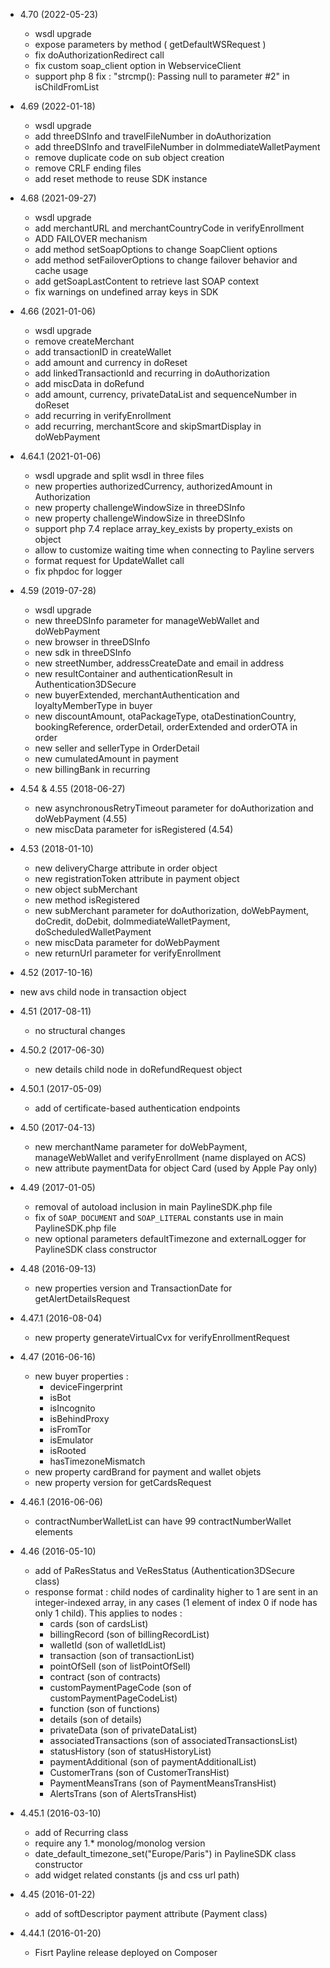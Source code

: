 * 4.70 (2022-05-23)
  * wsdl upgrade
  * expose parameters by method ( getDefaultWSRequest )
  * fix doAuthorizationRedirect call
  * fix custom soap_client option in WebserviceClient
  * support php 8 fix : "strcmp(): Passing null to parameter #2" in isChildFromList

* 4.69 (2022-01-18)
  * wsdl upgrade
  * add threeDSInfo and travelFileNumber in doAuthorization
  * add threeDSInfo and travelFileNumber in doImmediateWalletPayment
  * remove duplicate code on sub object creation
  * remove CRLF ending files
  * add reset methode to reuse SDK instance

* 4.68 (2021-09-27)
  * wsdl upgrade 
  * add merchantURL and merchantCountryCode in verifyEnrollment
  * ADD FAILOVER mechanism
  * add method setSoapOptions to change SoapClient options
  * add method setFailoverOptions to change failover behavior and cache usage
  * add getSoapLastContent to retrieve last SOAP context
  * fix warnings on undefined array keys in SDK

* 4.66 (2021-01-06)
  * wsdl upgrade
  * remove createMerchant
  * add transactionID in createWallet
  * add amount and currency in doReset
  * add linkedTransactionId and recurring in doAuthorization
  * add miscData in doRefund
  * add amount, currency, privateDataList and sequenceNumber in doReset
  * add recurring in verifyEnrollment
  * add recurring, merchantScore and skipSmartDisplay in doWebPayment
    
* 4.64.1 (2021-01-06)
  * wsdl upgrade and split wsdl in three files    
  * new properties authorizedCurrency, authorizedAmount in Authorization
  * new property challengeWindowSize in threeDSInfo
  * new property challengeWindowSize in threeDSInfo
  * support php 7.4 replace array_key_exists by property_exists on object
  * allow to customize waiting time when connecting to Payline servers
  * format request for UpdateWallet call
  * fix phpdoc for logger
    
* 4.59 (2019-07-28)
  * wsdl upgrade
  * new threeDSInfo parameter for manageWebWallet and doWebPayment
  * new browser in threeDSInfo
  * new sdk in threeDSInfo
  * new streetNumber, addressCreateDate and email in address
  * new resultContainer and authenticationResult in Authentication3DSecure
  * new buyerExtended, merchantAuthentication and loyaltyMemberType in buyer
  * new discountAmount, otaPackageType, otaDestinationCountry, bookingReference, orderDetail, orderExtended and orderOTA in order
  * new seller and sellerType in OrderDetail
  * new cumulatedAmount in payment
  * new billingBank in recurring

* 4.54 & 4.55 (2018-06-27)
  * new asynchronousRetryTimeout parameter for doAuthorization and doWebPayment (4.55)
  * new miscData parameter for isRegistered (4.54)
  
* 4.53 (2018-01-10)
  * new deliveryCharge attribute in order object
  * new registrationToken attribute in payment object
  * new object subMerchant
  * new method isRegistered
  * new subMerchant parameter for doAuthorization, doWebPayment, doCredit, doDebit, doImmediateWalletPayment, doScheduledWalletPayment
  * new miscData parameter for doWebPayment
  * new returnUrl parameter for verifyEnrollment
 
* 4.52 (2017-10-16)
* new avs child node in transaction object
  
* 4.51 (2017-08-11)
  * no structural changes
  
* 4.50.2 (2017-06-30)
  * new details child node in doRefundRequest object

* 4.50.1 (2017-05-09)
  * add of certificate-based authentication endpoints  

* 4.50 (2017-04-13)
  * new merchantName parameter for doWebPayment, manageWebWallet and verifyEnrollment (name displayed on ACS)
  * new attribute paymentData for object Card (used by Apple Pay only)

* 4.49 (2017-01-05)
  * removal of autoload inclusion in main PaylineSDK.php file
  * fix of `SOAP_DOCUMENT` and `SOAP_LITERAL` constants use in main PaylineSDK.php file
  * new optional parameters defaultTimezone and externalLogger for PaylineSDK class constructor

* 4.48 (2016-09-13)
  * new properties version and TransactionDate for getAlertDetailsRequest
    
* 4.47.1 (2016-08-04)
  * new property generateVirtualCvx for verifyEnrollmentRequest 
  
* 4.47 (2016-06-16)
  * new buyer properties :
      - deviceFingerprint
      - isBot
      - isIncognito
      - isBehindProxy
      - isFromTor
      - isEmulator
      - isRooted
      - hasTimezoneMismatch
  * new property cardBrand for payment and wallet objets
  * new property version for getCardsRequest

* 4.46.1 (2016-06-06)
  * contractNumberWalletList can have 99 contractNumberWallet elements

* 4.46 (2016-05-10)

  * add of PaResStatus and VeResStatus (Authentication3DSecure class)
  * response format : child nodes of cardinality higher to 1 are sent in an integer-indexed array, in any cases (1 element of index 0 if node has only 1 child).
  This applies to nodes :
    - cards (son of cardsList)
    - billingRecord (son of billingRecordList)
    - walletId (son of walletIdList)
    - transaction (son of transactionList)
    - pointOfSell (son of listPointOfSell)
    - contract (son of contracts)
    - customPaymentPageCode (son of customPaymentPageCodeList)
    - function (son of functions)
    - details (son of details)
    - privateData (son of privateDataList)
    - associatedTransactions (son of associatedTransactionsList)
    - statusHistory (son of statusHistoryList)
    - paymentAdditional (son of paymentAdditionalList)
    - CustomerTrans (son of CustomerTransHist)
    - PaymentMeansTrans (son of PaymentMeansTransHist)
    - AlertsTrans (son of AlertsTransHist) 

* 4.45.1 (2016-03-10)

  * add of Recurring class
  * require any 1.* monolog/monolog version
  * date_default_timezone_set("Europe/Paris") in PaylineSDK class constructor
  * add widget related constants (js and css url path)

* 4.45 (2016-01-22)

  * add of softDescriptor payment attribute (Payment class)

* 4.44.1 (2016-01-20)

  * Fisrt Payline release deployed on Composer
